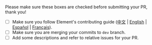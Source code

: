 Please make sure these boxes are checked before submitting your PR, thank you!

* [ ] Make sure you follow Element's contributing guide ([中文](https://github.com/element-plus/element-plus/blob/master/.github/CONTRIBUTING.zh-CN.md) | [English](https://github.com/element-plus/element-plus/blob/master/.github/CONTRIBUTING.en-US.md) | [Español](https://github.com/element-plus/element-plus/blob/master/.github/CONTRIBUTING.es.md) | [Français](https://github.com/element-plus/element-plus/blob/master/.github/CONTRIBUTING.fr-FR.md)).
* [ ] Make sure you are merging your commits to `dev` branch.
* [ ] Add some descriptions and refer to relative issues for your PR.
